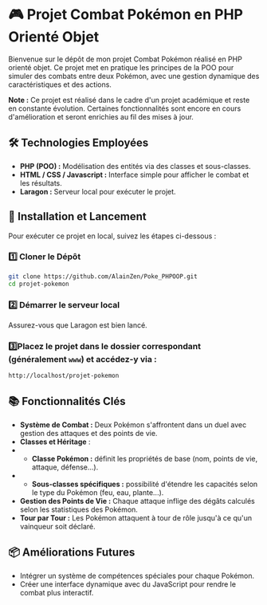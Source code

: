 # 🎮 Projet Combat Pokémon en PHP Orienté Objet

Bienvenue sur le dépôt de mon projet Combat Pokémon réalisé en PHP orienté objet. Ce projet met en pratique les principes de la POO pour simuler des combats entre deux Pokémon, avec une gestion dynamique des caractéristiques et des actions.

**Note :** Ce projet est réalisé dans le cadre d'un projet académique et reste en constante évolution. Certaines fonctionnalités sont encore en cours d'amélioration et seront enrichies au fil des mises à jour.

## 🛠️ Technologies Employées

- **PHP (POO) :** Modélisation des entités via des classes et sous-classes.
- **HTML / CSS / Javascript :** Interface simple pour afficher le combat et les résultats.
- **Laragon :** Serveur local pour exécuter le projet.

## 🚀 Installation et Lancement

Pour exécuter ce projet en local, suivez les étapes ci-dessous :

### 1️⃣ Cloner le Dépôt

```bash
git clone https://github.com/AlainZen/Poke_PHPOOP.git
cd projet-pokemon
``` 
### 2️⃣ Démarrer le serveur local
Assurez-vous que Laragon est bien lancé.

### 3️⃣Placez le projet dans le dossier correspondant (généralement `www`) et accédez-y via :
```bash
http://localhost/projet-pokemon
``` 

## 📚 Fonctionnalités Clés
- **Système de Combat :** Deux Pokémon s'affrontent dans un duel avec gestion des attaques et des points de vie.
- **Classes et Héritage** :
- - **Classe Pokémon :** définit les propriétés de base (nom, points de vie, attaque, défense...).
- - **Sous-classes spécifiques :** possibilité d'étendre les capacités selon le type du Pokémon (feu, eau, plante...).
- **Gestion des Points de Vie :** Chaque attaque inflige des dégâts calculés selon les statistiques des Pokémon.
- **Tour par Tour :** Les Pokémon attaquent à tour de rôle jusqu'à ce qu'un vainqueur soit déclaré.

## 📦 Améliorations Futures

- Intégrer un système de compétences spéciales pour chaque Pokémon.
- Créer une interface dynamique avec du JavaScript pour rendre le combat plus interactif.

